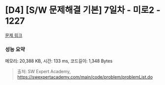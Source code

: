 # [D4] [S/W 문제해결 기본] 7일차 - 미로2 - 1227 

[문제 링크](https://swexpertacademy.com/main/code/problem/problemDetail.do?contestProbId=AV14wL9KAGkCFAYD) 

### 성능 요약

메모리: 20,388 KB, 시간: 133 ms, 코드길이: 1,348 Bytes



> 출처: SW Expert Academy, https://swexpertacademy.com/main/code/problem/problemList.do